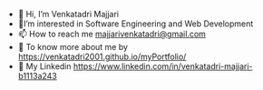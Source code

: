 - 👋 Hi, I’m Venkatadri Majjari
- 🎯I’m interested in Software Engineering and Web Development
- 📫 How to reach me majjarivenkatadri@gmail.com
- 👀 To know more about me by https://venkatadri2001.github.io/myPortfolio/
- 👀 My Linkedin https://www.linkedin.com/in/venkatadri-majjari-b1113a243
